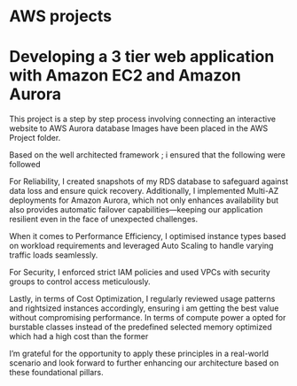 # AWS projects
# Developing a 3 tier web application with Amazon EC2 and Amazon Aurora

This project is a step by step process involving connecting an interactive website to AWS Aurora database
Images have been placed in the AWS Project folder.

Based on the well architected framework ; i ensured that the following were followed

For Reliability, I created snapshots of my RDS database to safeguard against data loss and ensure quick recovery. Additionally, I implemented Multi-AZ deployments for Amazon Aurora, which not only enhances availability but also provides automatic failover capabilities—keeping our application resilient even in the face of unexpected challenges.

When it comes to Performance Efficiency, I optimised instance types based on workload requirements and leveraged Auto Scaling to handle varying traffic loads seamlessly. 

For Security, I enforced strict IAM policies and used VPCs with security groups to control access meticulously.

Lastly, in terms of Cost Optimization, I regularly reviewed usage patterns and rightsized instances accordingly, ensuring i am getting the best value without compromising performance. In terms of compute power a opted for burstable classes instead of the predefined selected memory optimized which had a high cost than the former

I’m grateful for the opportunity to apply these principles in a real-world scenario and look forward to further enhancing our architecture based on these foundational pillars.




 

